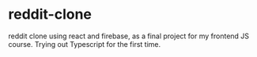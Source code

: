 # reddit-clone

reddit clone using react and firebase, as a final project for my frontend JS course. Trying out Typescript for the first time.

